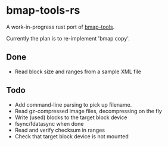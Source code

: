 # bmap-tools-rs

A work-in-progress rust port of [bmap-tools](https://github.com/intel/bmap-tools).

Currently the plan is to re-implement 'bmap copy'.

## Done

- Read block size and ranges from a sample XML file

## Todo

- Add command-line parsing to pick up filename.
- Read gz-compressed image files, decompressing on the fly
- Write (used) blocks to the target block device
- fsync/fdatasync when done
- Read and verify checksum in ranges
- Check that target block device is not mounted
